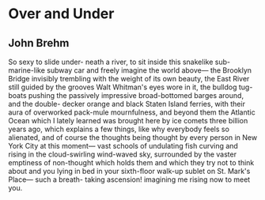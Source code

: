 # Over and Under
## John Brehm
So sexy to slide under-
neath a river,
to sit inside this
snakelike sub-
marine-like
subway car and
freely imagine
the world above—
the Brooklyn
Bridge invisibly
trembling with the
weight of its
own beauty,
the East River
still guided by
the grooves
Walt Whitman's
eyes wore in it,
the bulldog tug-
boats pushing the
passively impressive
broad-bottomed
barges around,
and the double-
decker orange
and black Staten
Island ferries,
with their aura
of overworked
pack-mule
mournfulness,
and beyond them
the Atlantic Ocean
which I lately learned
was brought here
by ice comets three
billion years ago,
which explains
a few things, like
why everybody
feels so alienated,
and of course
the thoughts being
thought by every
person in New
York City at
this moment—
vast schools of
undulating fish
curving and rising
in the cloud-swirling
wind-waved sky,
surrounded by
the vaster emptiness
of non-thought
which holds them
and which they try
not to think
about and you
lying in bed in
your sixth-floor
walk-up sublet
on St. Mark's Place—
such a breath-
taking ascension!
imagining me
rising now to meet you.